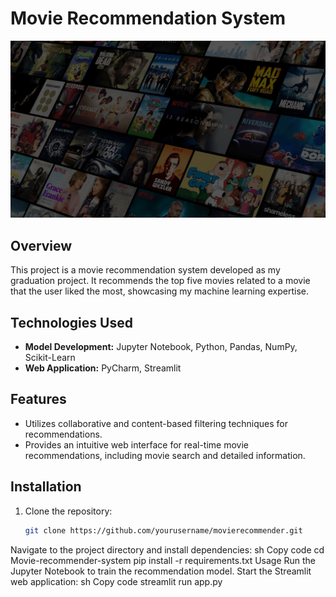 # Movie Recommendation System

![Movie Recommendation System](movie.jpeg)

## Overview

This project is a movie recommendation system developed as my graduation project. It recommends the top five movies related to a movie that the user liked the most, showcasing my machine learning expertise.

## Technologies Used

- **Model Development:** Jupyter Notebook, Python, Pandas, NumPy, Scikit-Learn
- **Web Application:** PyCharm, Streamlit

## Features

- Utilizes collaborative and content-based filtering techniques for recommendations.
- Provides an intuitive web interface for real-time movie recommendations, including movie search and detailed information.

## Installation

1. Clone the repository:
   ```sh
   git clone https://github.com/yourusername/movierecommender.git
Navigate to the project directory and install dependencies:
sh
Copy code
cd Movie-recommender-system
pip install -r requirements.txt
Usage
Run the Jupyter Notebook to train the recommendation model.
Start the Streamlit web application:
sh
Copy code
streamlit run app.py
